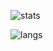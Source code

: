 ![stats](https://github-readme-stats.vercel.app/api?username=SilasContaifer&show_icons=true&count_private=true&theme=chartreuse-dark&hide=stars,issues)

![langs](https://github-readme-stats.vercel.app/api/top-langs/?username=SilasContaifer&layout=compact&show_icons=true&count_private=true&theme=chartreuse-dark)
